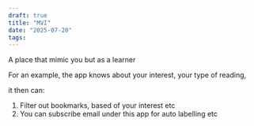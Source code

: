 ```yaml
---
draft: true
title: "MVI"
date: "2025-07-20"
tags: 
---
```

A place that mimic you but as a learner


For an example, the app knows about your interest, your type of reading, 

it then can:
1. Filter out bookmarks, based of your interest etc
2. You can subscribe email under this app for auto labelling etc